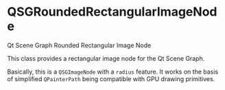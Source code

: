 # QSGRoundedRectangularImageNode
Qt Scene Graph Rounded Rectangular Image Node

This class provides a rectangular image node for the Qt Scene Graph.

Basically, this is a `QSGImageNode` with a `radius` feature. It works
on the basis of simplified `QPainterPath` being compatible with
GPU drawing primitives.
